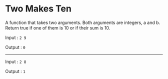 # Two Makes Ten
A function that takes two arguments. Both arguments are integers, a and b. Return true if one of them is 10 or if their sum is 10.

Input : 
`2 9`

Output :
`0`

----------------------------------------------
Input :
`2 8`

Output :
`1`
